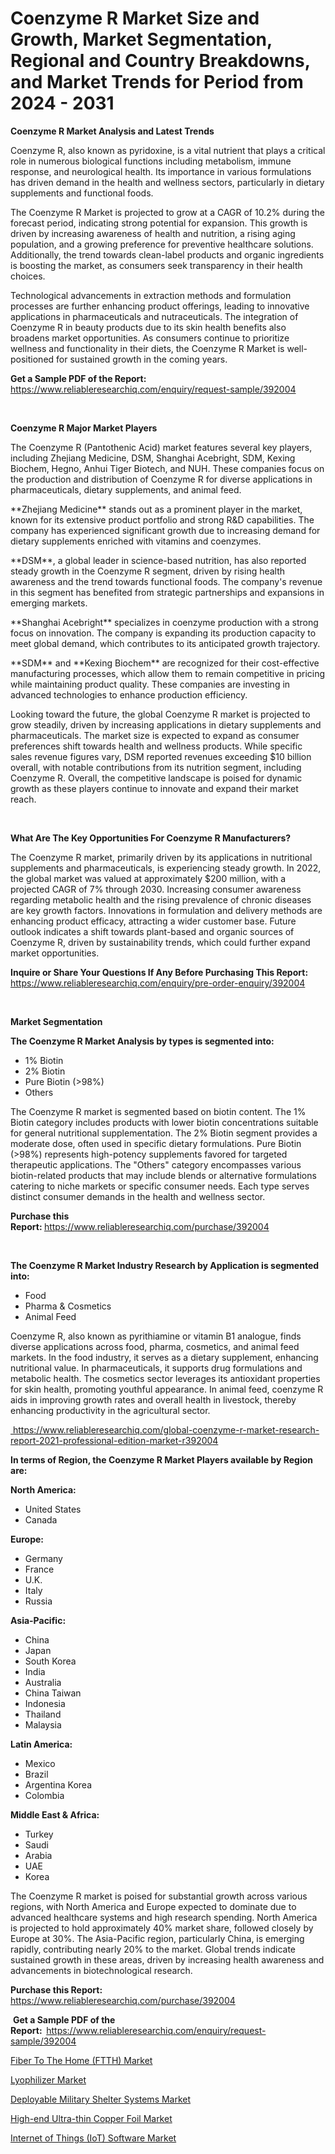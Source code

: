 <p><h1>Coenzyme R Market Size and Growth, Market Segmentation, Regional and Country Breakdowns, and Market Trends for Period from 2024 -  2031</h1></p><p><strong>Coenzyme R Market Analysis and Latest Trends</strong></p>
<p><p>Coenzyme R, also known as pyridoxine, is a vital nutrient that plays a critical role in numerous biological functions including metabolism, immune response, and neurological health. Its importance in various formulations has driven demand in the health and wellness sectors, particularly in dietary supplements and functional foods.</p><p>The Coenzyme R Market is projected to grow at a CAGR of 10.2% during the forecast period, indicating strong potential for expansion. This growth is driven by increasing awareness of health and nutrition, a rising aging population, and a growing preference for preventive healthcare solutions. Additionally, the trend towards clean-label products and organic ingredients is boosting the market, as consumers seek transparency in their health choices.</p><p>Technological advancements in extraction methods and formulation processes are further enhancing product offerings, leading to innovative applications in pharmaceuticals and nutraceuticals. The integration of Coenzyme R in beauty products due to its skin health benefits also broadens market opportunities. As consumers continue to prioritize wellness and functionality in their diets, the Coenzyme R Market is well-positioned for sustained growth in the coming years.</p></p>
<p><strong>Get a Sample PDF of the Report:&nbsp;</strong> <a href="https://www.reliableresearchiq.com/enquiry/request-sample/392004?utm_campaign=1087&utm_medium=2&utm_source=Github&utm_content=ia&utm_term=26102024&utm_id=coenzyme-r">https://www.reliableresearchiq.com/enquiry/request-sample/392004</a></p>
<p>&nbsp;</p>
<p><strong>Coenzyme R Major Market Players</strong></p>
<p><p>The Coenzyme R (Pantothenic Acid) market features several key players, including Zhejiang Medicine, DSM, Shanghai Acebright, SDM, Kexing Biochem, Hegno, Anhui Tiger Biotech, and NUH. These companies focus on the production and distribution of Coenzyme R for diverse applications in pharmaceuticals, dietary supplements, and animal feed.</p><p>**Zhejiang Medicine** stands out as a prominent player in the market, known for its extensive product portfolio and strong R&D capabilities. The company has experienced significant growth due to increasing demand for dietary supplements enriched with vitamins and coenzymes. </p><p>**DSM**, a global leader in science-based nutrition, has also reported steady growth in the Coenzyme R segment, driven by rising health awareness and the trend towards functional foods. The company's revenue in this segment has benefited from strategic partnerships and expansions in emerging markets.</p><p>**Shanghai Acebright** specializes in coenzyme production with a strong focus on innovation. The company is expanding its production capacity to meet global demand, which contributes to its anticipated growth trajectory.</p><p>**SDM** and **Kexing Biochem** are recognized for their cost-effective manufacturing processes, which allow them to remain competitive in pricing while maintaining product quality. These companies are investing in advanced technologies to enhance production efficiency.</p><p>Looking toward the future, the global Coenzyme R market is projected to grow steadily, driven by increasing applications in dietary supplements and pharmaceuticals. The market size is expected to expand as consumer preferences shift towards health and wellness products. While specific sales revenue figures vary, DSM reported revenues exceeding $10 billion overall, with notable contributions from its nutrition segment, including Coenzyme R. Overall, the competitive landscape is poised for dynamic growth as these players continue to innovate and expand their market reach.</p></p>
<p>&nbsp;</p>
<p><strong>What Are The Key Opportunities For Coenzyme R Manufacturers?</strong></p>
<p><p>The Coenzyme R market, primarily driven by its applications in nutritional supplements and pharmaceuticals, is experiencing steady growth. In 2022, the global market was valued at approximately $200 million, with a projected CAGR of 7% through 2030. Increasing consumer awareness regarding metabolic health and the rising prevalence of chronic diseases are key growth factors. Innovations in formulation and delivery methods are enhancing product efficacy, attracting a wider customer base. Future outlook indicates a shift towards plant-based and organic sources of Coenzyme R, driven by sustainability trends, which could further expand market opportunities.</p></p>
<p><strong>Inquire or Share Your Questions If Any Before Purchasing This Report:</strong> <a href="https://www.reliableresearchiq.com/enquiry/pre-order-enquiry/392004?utm_campaign=1087&utm_medium=2&utm_source=Github&utm_content=ia&utm_term=26102024&utm_id=coenzyme-r">https://www.reliableresearchiq.com/enquiry/pre-order-enquiry/392004</a></p>
<p>&nbsp;</p>
<p><strong>Market Segmentation</strong></p>
<p><strong>The Coenzyme R Market Analysis by types is segmented into:</strong></p>
<p><ul><li>1% Biotin</li><li>2% Biotin</li><li>Pure Biotin (>98%)</li><li>Others</li></ul></p>
<p><p>The Coenzyme R market is segmented based on biotin content. The 1% Biotin category includes products with lower biotin concentrations suitable for general nutritional supplementation. The 2% Biotin segment provides a moderate dose, often used in specific dietary formulations. Pure Biotin (>98%) represents high-potency supplements favored for targeted therapeutic applications. The "Others" category encompasses various biotin-related products that may include blends or alternative formulations catering to niche markets or specific consumer needs. Each type serves distinct consumer demands in the health and wellness sector.</p></p>
<p><strong>Purchase this Report:&nbsp;</strong><a href="https://www.reliableresearchiq.com/purchase/392004?utm_campaign=1087&utm_medium=2&utm_source=Github&utm_content=ia&utm_term=26102024&utm_id=coenzyme-r">https://www.reliableresearchiq.com/purchase/392004</a></p>
<p>&nbsp;</p>
<p><strong>The Coenzyme R Market Industry Research by Application is segmented into:</strong></p>
<p><ul><li>Food</li><li>Pharma & Cosmetics</li><li>Animal Feed</li></ul></p>
<p><p>Coenzyme R, also known as pyrithiamine or vitamin B1 analogue, finds diverse applications across food, pharma, cosmetics, and animal feed markets. In the food industry, it serves as a dietary supplement, enhancing nutritional value. In pharmaceuticals, it supports drug formulations and metabolic health. The cosmetics sector leverages its antioxidant properties for skin health, promoting youthful appearance. In animal feed, coenzyme R aids in improving growth rates and overall health in livestock, thereby enhancing productivity in the agricultural sector.</p></p>
<p><a href="https://www.reliableresearchiq.com/global-coenzyme-r-market-research-report-2021-professional-edition-market-r392004?utm_campaign=1087&utm_medium=2&utm_source=Github&utm_content=ia&utm_term=26102024&utm_id=coenzyme-r">&nbsp;https://www.reliableresearchiq.com/global-coenzyme-r-market-research-report-2021-professional-edition-market-r392004</a></p>
<p><strong>In terms of Region, the Coenzyme R Market Players available by Region are:</strong></p>
<p>
    <p> <strong> North America: </strong>
        <ul>
            <li>United States</li>
            <li>Canada</li>
        </ul>
        </p> 
    <p> <strong> Europe: </strong>
        <ul>
            <li>Germany</li>
            <li>France</li>
            <li>U.K.</li>
            <li>Italy</li>
            <li>Russia</li>
        </ul>
        </p> 
    <p> <strong> Asia-Pacific: </strong>
        <ul>
            <li>China</li>
            <li>Japan</li>
            <li>South Korea</li>
            <li>India</li>
            <li>Australia</li>
            <li>China Taiwan</li>
            <li>Indonesia</li>
            <li>Thailand</li>
            <li>Malaysia</li>
        </ul>
        </p> 
    <p> <strong> Latin America: </strong>
        <ul>
            <li>Mexico</li>
            <li>Brazil</li>
            <li>Argentina Korea</li>
            <li>Colombia</li>
        </ul>
        </p> 
    <p> <strong> Middle East & Africa: </strong>
        <ul>
            <li>Turkey</li>
            <li>Saudi</li>
            <li>Arabia</li>
            <li>UAE</li>
            <li>Korea</li>
        </ul>
    </p>
    </p>
<p><p>The Coenzyme R market is poised for substantial growth across various regions, with North America and Europe expected to dominate due to advanced healthcare systems and high research spending. North America is projected to hold approximately 40% market share, followed closely by Europe at 30%. The Asia-Pacific region, particularly China, is emerging rapidly, contributing nearly 20% to the market. Global trends indicate sustained growth in these areas, driven by increasing health awareness and advancements in biotechnological research.</p></p>
<p><strong>Purchase this Report: </strong><a href="https://www.reliableresearchiq.com/purchase/392004?utm_campaign=1087&utm_medium=2&utm_source=Github&utm_content=ia&utm_term=26102024&utm_id=coenzyme-r">https://www.reliableresearchiq.com/purchase/392004</a></p>
<p>&nbsp;<strong>Get a Sample PDF of the Report:&nbsp;&nbsp;</strong><a href="https://www.reliableresearchiq.com/enquiry/request-sample/392004?utm_campaign=1087&utm_medium=2&utm_source=Github&utm_content=ia&utm_term=26102024&utm_id=coenzyme-r">https://www.reliableresearchiq.com/enquiry/request-sample/392004</a></p>
<p><strong></strong></p>
<p><p><a href="https://www.linkedin.com/pulse/fiber-home-ftth-market-penetration-strategies-untapped-markets-lv9wc?utm_campaign=1087&utm_medium=2&utm_source=Github&utm_content=ia&utm_term=26102024&utm_id=coenzyme-r">Fiber To The Home (FTTH) Market</a></p><p><a href="https://issuu.com/reportprime-2/docs/lyophilizer-market-size-2030.pptx_0a0f3810dcdbac?utm_campaign=1087&utm_medium=2&utm_source=Github&utm_content=ia&utm_term=26102024&utm_id=coenzyme-r">Lyophilizer Market</a></p><p><a href="https://issuu.com/reportprime-2/docs/deployable-military-shelter-systems_c237360dc24e37?utm_campaign=1087&utm_medium=2&utm_source=Github&utm_content=ia&utm_term=26102024&utm_id=coenzyme-r">Deployable Military Shelter Systems Market</a></p><p><a href="https://github.com/vitacbq/Market-Research-Report-List-1/blob/main/high-end-ultra-thin-copper-foil-market.md?utm_campaign=1087&utm_medium=2&utm_source=Github&utm_content=ia&utm_term=26102024&utm_id=coenzyme-r">High-end Ultra-thin Copper Foil Market</a></p><p><a href="https://www.linkedin.com/pulse/top-trends-transforming-internet-things-iot-software-market-ypdke?utm_campaign=1087&utm_medium=2&utm_source=Github&utm_content=ia&utm_term=26102024&utm_id=coenzyme-r">Internet of Things (IoT) Software Market</a></p></p>